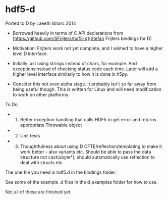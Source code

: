 hdf5-d
========

Ported to D by Laeeth Isharc 2014

* Borrowed heavily in terms of C API declarations from [https://github.com/SFrijters/hdf5-d](Stefan Frijters bindings for D)
* Motivation: Frijters work not yet complete, and I wished to have a higher level D interface.
* Initially just using strings instead of chars, for example.  And exceptionsinstead of checking status code each time.  Later will add a higher level interface similarly to how it is done in h5py.

* Consider this not even alpha stage.  It probably isn't so far away from being useful though. This is written for Linux and will need modification to work on other platforms.


To Do
- 1. Better exception handling that calls HDF5 to get error and returns appropriate Throwable object
- 2. Unit tests
- 3. Thoughtfulness about using D CFTE/reflection/templating to make it work better - also variants etc.  Should be able to pass the data structure not cast(ubyte*); should automatically use reflection to deal with structs etc

The one file you need is hdf5.d in the bindings folder.

See some of the example .d files in the d_examples folder for how to use.

Not all of these are finished yet.
